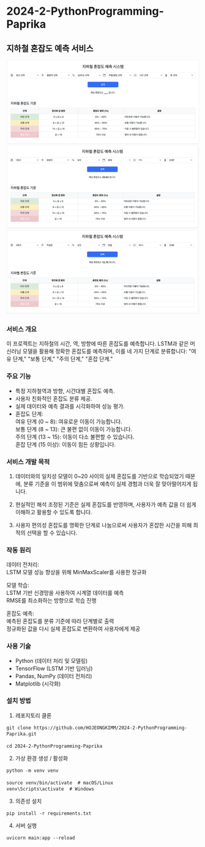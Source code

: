 # 2024-2-PythonProgramming-Paprika

## 지하철 혼잡도 예측 서비스
<img src="/paprika/docs/스크린샷 2024-11-20 오후 4.56.44.png">
<img src="/paprika/docs/스크린샷 2024-11-20 오후 4.57.09.png">
<img src="/paprika/docs/스크린샷 2024-11-20 오후 4.57.26.png">

### 서비스 개요
이 프로젝트는 지하철의 시간, 역, 방향에 따른 혼잡도를 예측합니다. LSTM과 같은 머신러닝 모델을 활용해 정확한 혼잡도를 예측하며, 이를 네 가지 단계로 분류합니다: "여유 단계," "보통 단계," "주의 단계," "혼잡 단계."

### 주요 기능
- 특정 지하철역과 방향, 시간대별 혼잡도 예측.   
- 사용자 친화적인 혼잡도 분류 제공.   
- 실제 데이터와 예측 결과를 시각화하여 성능 평가.
- 혼잡도 단계:    
여유 단계 (0 ~ 8): 여유로운 이동이 가능합니다.    
보통 단계 (8 ~ 13): 큰 불편 없이 이동이 가능합니다.    
주의 단계 (13 ~ 15): 이동이 다소 불편할 수 있습니다.    
혼잡 단계 (15 이상): 이동이 힘든 상황입니다.

### 서비스 개발 목적
1. 데이터와의 일치성
모델이 0~20 사이의 실제 혼잡도를 기반으로 학습되었기 때문에, 분류 기준을 이 범위에 맞춤으로써 예측이 실제 경험과 더욱 잘 맞아떨어지게 됩니다.

2. 현실적인 해석
조정된 기준은 실제 혼잡도를 반영하며, 사용자가 예측 값을 더 쉽게 이해하고 활용할 수 있도록 합니다.

3. 사용자 편의성
혼잡도를 명확한 단계로 나눔으로써 사용자가 혼잡한 시간을 피해 최적의 선택을 할 수 있습니다.

### 작동 원리

데이터 전처리:    
LSTM 모델 성능 향상을 위해 MinMaxScaler를 사용한 정규화    

모델 학습:    
LSTM 기반 신경망을 사용하여 시계열 데이터를 예측    
RMSE를 최소화하는 방향으로 학습 진행

혼잡도 예측:    
예측된 혼잡도를 분류 기준에 따라 단계별로 출력    
정규화된 값을 다시 실제 혼잡도로 변환하여 사용자에게 제공

### 사용 기술
- Python (데이터 처리 및 모델링)
- TensorFlow (LSTM 기반 딥러닝)
- Pandas, NumPy (데이터 전처리)
- Matplotlib (시각화)

### 설치 방법
1. 레포지토리 클론

```
git clone https://github.com/HOJEONGKIMM/2024-2-PythonProgramming-Paprika.git

cd 2024-2-PythonProgramming-Paprika
```

2. 가상 환경 생성 / 활성화

```
python -m venv venv

source venv/bin/activate  # macOS/Linux    
venv\Scripts\activate  # Windows
```

3. 의존성 설치

```
pip install -r requirements.txt
```

4. 서버 실행

```
uvicorn main:app --reload
```

